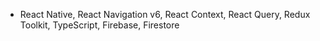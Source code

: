 - React Native, React Navigation v6, React Context, React Query, Redux Toolkit, TypeScript, Firebase, Firestore
